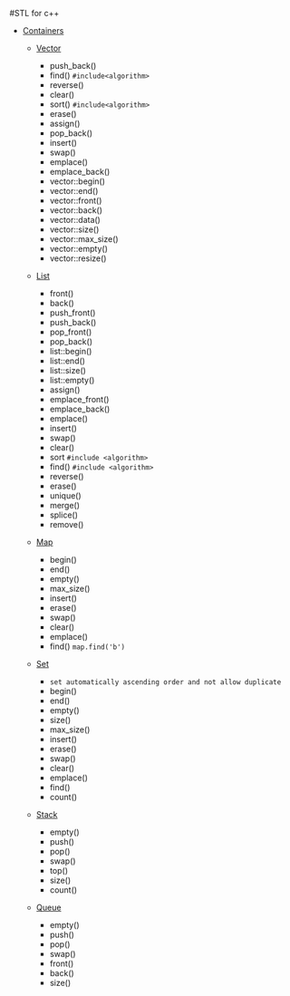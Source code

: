#STL for c++

- [Containers](https://cplusplus.com/reference/stl)

  - [Vector](https://cplusplus.com/reference/vector/vector)

    - push_back()
    - find() `#include<algorithm>`
    - reverse()
    - clear()
    - sort() `#include<algorithm>`
    - erase()
    - assign()
    - pop_back()
    - insert()
    - swap()
    - emplace()
    - emplace_back()
    - vector::begin()
    - vector::end()
    - vector::front()
    - vector::back()
    - vector::data()
    - vector::size()
    - vector::max_size()
    - vector::empty()
    - vector::resize()

  - [List](https://cplusplus.com/reference/list/list)
    - front()
    - back()
    - push_front()
    - push_back()
    - pop_front()
    - pop_back()
    - list::begin()
    - list::end()
    - list::size()
    - list::empty()
    - assign()
    - emplace_front()
    - emplace_back()
    - emplace()
    - insert()
    - swap()
    - clear()
    - sort `#include <algorithm>`
    - find() `#include <algorithm>`
    - reverse()
    - erase()
    - unique()
    - merge()
    - splice()
    - remove()
  - [Map](https://cplusplus.com/reference/map/map)
    - begin()
    - end()
    - empty()
    - max_size()
    - insert()
    - erase()
    - swap()
    - clear()
    - emplace()
    - find() `map.find('b')`
  - [Set](https://cplusplus.com/reference/set/set/)
    - `set automatically ascending order and not allow duplicate`
    - begin()
    - end()
    - empty()
    - size()
    - max_size()
    - insert()
    - erase()
    - swap()
    - clear()
    - emplace()
    - find()
    - count()
  - [Stack](https://cplusplus.com/reference/stack/stack/)
    - empty()
    - push()
    - pop()
    - swap()
    - top()
    - size()
    - count()
  - [Queue](https://cplusplus.com/reference/queue/queue/)
    - empty()
    - push()
    - pop()
    - swap()
    - front()
    - back()
    - size()
